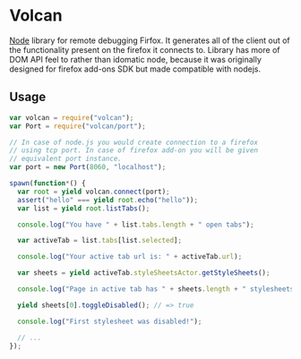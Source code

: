 # Volcan

[Node][] library for remote debugging Firfox. It generates all of the client out of the functionality present on the firefox it connects to. Library has more of DOM API feel to rather than idomatic node, because it was originally designed for firefox add-ons SDK but made compatible with nodejs.


## Usage


```js
var volcan = require("volcan");
var Port = require("volcan/port");

// In case of node.js you would create connection to a firefox
// using tcp port. In case of firefox add-on you will be given
// equivalent port instance.
var port = new Port(8060, "localhost");

spawn(function*() {
  var root = yield volcan.connect(port);
  assert("hello" === yield root.echo("hello"));
  var list = yield root.listTabs();

  console.log("You have " + list.tabs.length + " open tabs");

  var activeTab = list.tabs[list.selected];

  console.log("Your active tab url is: " + activeTab.url);

  var sheets = yield activeTab.styleSheetsActor.getStyleSheets();

  console.log("Page in active tab has " + sheets.length + " stylesheets");

  yield sheets[0].toggleDisabled(); // => true

  console.log("First stylesheet was disabled!");

  // ...
});
```


[node]:http://nodejs.org/
